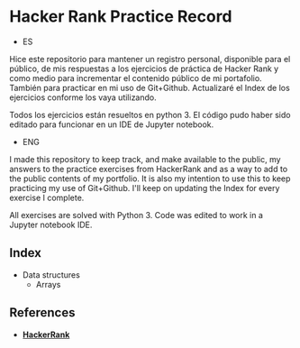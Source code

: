 # Hacker Rank Practice Record

- ES

Hice este repositorio para mantener un registro personal, disponible para el público, de mis respuestas a los ejercicios de práctica de Hacker Rank y como medio para incrementar el contenido público de mi portafolio. También para practicar en mi uso de Git+Github. Actualizaré el Index de los ejercicios conforme los vaya utilizando. 

Todos los ejercicios están resueltos en python 3. El código pudo haber sido editado para funcionar en un IDE de Jupyter notebook.

- ENG

I made this repository to keep track, and make available to the public, my answers to the practice exercises from HackerRank and as a way to add to the public contents of my portfolio. It is also my intention to use this to keep practicing my use of Git+Github. I'll keep on updating the Index for every exercise I complete.

All exercises are solved with Python 3. Code was edited to work in a Jupyter notebook IDE.


## Index

- Data structures  
    - Arrays

## References

- [**HackerRank**](www.hackerrank.com)
